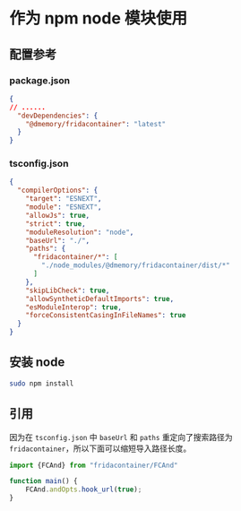 # 作为 npm node 模块使用

## 配置参考

### package.json

```json
{
// ......
  "devDependencies": {
    "@dmemory/fridacontainer": "latest"
  }
}
```

### tsconfig.json

```json
{
  "compilerOptions": {
    "target": "ESNEXT",
    "module": "ESNEXT",
    "allowJs": true,
    "strict": true,
    "moduleResolution": "node",
    "baseUrl": "./",
    "paths": {
      "fridacontainer/*": [
        "./node_modules/@dmemory/fridacontainer/dist/*"
      ]
    },
    "skipLibCheck": true,
    "allowSyntheticDefaultImports": true,
    "esModuleInterop": true,
    "forceConsistentCasingInFileNames": true
  }
}
```

## 安装 node
```bash
sudo npm install
```

## 引用

因为在 `tsconfig.json` 中 `baseUrl` 和 `paths` 重定向了搜索路径为 `fridacontainer`，所以下面可以缩短导入路径长度。

```typescript
import {FCAnd} from "fridacontainer/FCAnd"

function main() {
    FCAnd.andOpts.hook_url(true);
}
```
